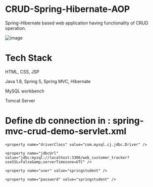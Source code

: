 # CRUD-Spring-Hibernate-AOP

Spring-Hibernate based web application having functionality of CRUD operation.

![image](https://user-images.githubusercontent.com/42957988/178134989-3984ffd7-0b43-414c-8cef-dfa4ef5dcdb4.png)

# Tech Stack

HTML, CSS, JSP

Java 1.8, Spring 5, Spring MVC, Hibernate

MySQL workbench

Tomcat Server

# Define db connection in : spring-mvc-crud-demo-servlet.xml
<bean id="myDataSource" class="com.mchange.v2.c3p0.ComboPooledDataSource" destroy-method="close">
      
    <property name="driverClass" value="com.mysql.cj.jdbc.Driver" />
    
    <property name="jdbcUrl" value="jdbc:mysql://localhost:3306/web_customer_tracker?useSSL=false&amp;serverTimezone=UTC" />
    
    <property name="user" value="springstudent" />
    
    <property name="password" value="springstudent" /> 
